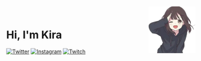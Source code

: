 <img src="https://raw.githubusercontent.com/kiracoding/kiracoding/main/.github/images/menhera_salute.webp" style="margin-top: -20px;" alt="Menhera saluting" align="right" width="125" />
<h1 align="left">Hi, I'm Kira</h1>

[![Twitter][twitter_badge]][twitter_url]
[![Instagram][instagram_badge]][instagram_url]
[![Twitch][twitch_badge]][twitch_url]

<!-- Twitter -->
[twitter_badge]: https://img.shields.io/badge/-twitter-black?style=for-the-badge&logo=twitter
[twitter_url]: https://twitter.com/AkiraNoHikariii

<!-- Instagram -->
[instagram_badge]: https://img.shields.io/badge/-instagram-black?style=for-the-badge&logo=instagram
[instagram_url]: https://www.instagram.com/kira__herself/

<!-- Twitch -->
[twitch_badge]: https://img.shields.io/badge/-twitch-black?style=for-the-badge&logo=twitch
[twitch_url]: https://www.twitch.tv/akiranohikari
